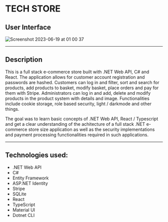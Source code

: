 # TECH STORE

## User Interface

![Screenshot 2023-06-19 at 01 00 37](https://github.com/AnnaAxelsson051/Images/assets/103879144/a600a0a4-995c-419b-b970-79bfc6a77832)

---

## Description

This is a full stack e-commerce store built with .NET Web API, C# and React. 
The application allows for customer account registration and passwords are hashed. Customers can log in and filter, sort and search for products, add products to basket, modify basket, place orders and pay for them with Stripe. Administrators can log in and add, delete and modify products in the product system with details and image. Functionalities include cookie storage, role based security, light / darkmode and other things.

The goal was to learn basic concepts of .NET Web API, React / Typescript and get a clear understanding of the achitecture of a full stack .NET e-commerce store size application as well as the security implementations and payment processing functionalities required in such applications.

---

## Technologies used:

- .NET Web API 
- C#
- Entity Framework
- ASP.NET Identity
- Stripe 
- SQLite
- React
- TypeScript
- Material UI
- Dotnet CLI
